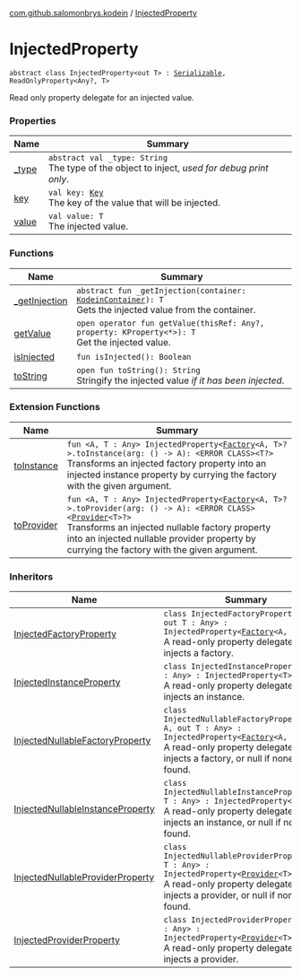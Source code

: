 [com.github.salomonbrys.kodein](../index.md) / [InjectedProperty](.)

# InjectedProperty

`abstract class InjectedProperty<out T> : `[`Serializable`](http://docs.oracle.com/javase/6/docs/api/java/io/Serializable.html)`, ReadOnlyProperty<Any?, T>`

Read only property delegate for an injected value.

### Properties

| Name | Summary |
|---|---|
| [_type](_type.md) | `abstract val _type: String`<br>The type of the object to inject, *used for debug print only*. |
| [key](key.md) | `val key: `[`Key`](../-kodein/-key/index.md)<br>The key of the value that will be injected. |
| [value](value.md) | `val value: T`<br>The injected value. |

### Functions

| Name | Summary |
|---|---|
| [_getInjection](_get-injection.md) | `abstract fun _getInjection(container: `[`KodeinContainer`](../-kodein-container/index.md)`): T`<br>Gets the injected value from the container. |
| [getValue](get-value.md) | `open operator fun getValue(thisRef: Any?, property: KProperty<*>): T`<br>Get the injected value. |
| [isInjected](is-injected.md) | `fun isInjected(): Boolean` |
| [toString](to-string.md) | `open fun toString(): String`<br>Stringify the injected value *if it has been injected*. |

### Extension Functions

| Name | Summary |
|---|---|
| [toInstance](../to-instance.md) | `fun <A, T : Any> InjectedProperty<`[`Factory`](../-factory.md)`<A, T>?>.toInstance(arg: () -> A): <ERROR CLASS><T?>`<br>Transforms an injected factory property into an injected instance property by currying the factory with the given argument. |
| [toProvider](../to-provider.md) | `fun <A, T : Any> InjectedProperty<`[`Factory`](../-factory.md)`<A, T>?>.toProvider(arg: () -> A): <ERROR CLASS><`[`Provider`](../-provider.md)`<T>?>`<br>Transforms an injected nullable factory property into an injected nullable provider property by currying the factory with the given argument. |

### Inheritors

| Name | Summary |
|---|---|
| [InjectedFactoryProperty](../-injected-factory-property/index.md) | `class InjectedFactoryProperty<in A, out T : Any> : InjectedProperty<`[`Factory`](../-factory.md)`<A, T>>`<br>A read-only property delegate that injects a factory. |
| [InjectedInstanceProperty](../-injected-instance-property/index.md) | `class InjectedInstanceProperty<out T : Any> : InjectedProperty<T>`<br>A read-only property delegate that injects an instance. |
| [InjectedNullableFactoryProperty](../-injected-nullable-factory-property/index.md) | `class InjectedNullableFactoryProperty<in A, out T : Any> : InjectedProperty<`[`Factory`](../-factory.md)`<A, T>?>`<br>A read-only property delegate that injects a factory, or null if none is found. |
| [InjectedNullableInstanceProperty](../-injected-nullable-instance-property/index.md) | `class InjectedNullableInstanceProperty<out T : Any> : InjectedProperty<T?>`<br>A read-only property delegate that injects an instance, or null if none is found. |
| [InjectedNullableProviderProperty](../-injected-nullable-provider-property/index.md) | `class InjectedNullableProviderProperty<out T : Any> : InjectedProperty<`[`Provider`](../-provider.md)`<T>?>`<br>A read-only property delegate that injects a provider, or null if none is found. |
| [InjectedProviderProperty](../-injected-provider-property/index.md) | `class InjectedProviderProperty<out T : Any> : InjectedProperty<`[`Provider`](../-provider.md)`<T>>`<br>A read-only property delegate that injects a provider. |
